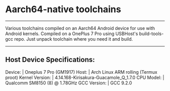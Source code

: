 # Aarch64-native toolchains
-------------


Various toolchains compiled on an Aarch64 Android device for use with Android kernels. Compiled on a OnePlus 7 Pro using USBHost's build-tools-gcc repo. Just unpack toolchain where you need it and build.


--------------
Host Device Specifications:
--------------
Device: | Oneplus 7 Pro (GM1917)
Host: | Arch Linux ARM rolling (Termux proot)
Kernel Version: | 4.14.168-Kirisakura-Guacamole_Q_1.7.0
CPU Model: | Qualcomm SM8150 (8) @ 1.78GHz
GCC Version: | GCC 9.2.0
